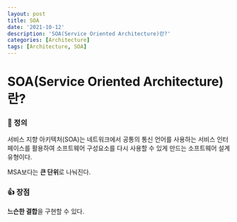 ```yaml
---
layout: post
title: SOA
date: '2021-10-12'
description: 'SOA(Service Oriented Architecture)란?'
categories: [Architecture]
tags: [Architecture, SOA]
---
```

# SOA(Service Oriented Architecture)란?

### 📌 정의

서비스 지향 아키텍처(SOA)는 네트워크에서 공통의 통신 언어를 사용하는 서비스 인터페이스를 활용하여 소프트웨어 구성요소를 다시 사용할 수 있게 만드는 소프트웨어 설계 유형이다.

MSA보다는 **큰 단위**로 나눠진다.

### 👍 장점

**느슨한 결합**을 구현할 수 있다.

